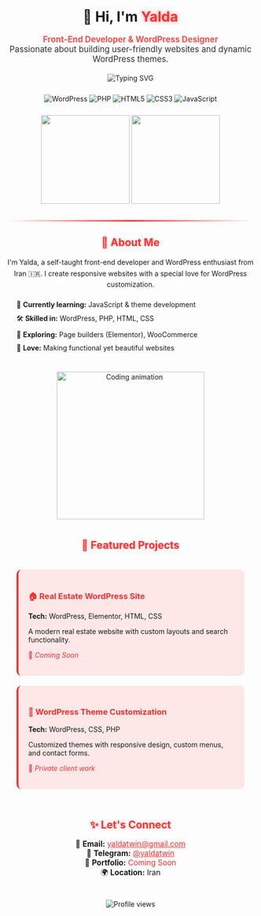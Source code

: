 <h1 align="center">
  <span style="display: inline-block; animation: wave 2s infinite;">👋</span> Hi, I'm <span style="color: #ff2e2e; text-shadow: 0 0 8px rgba(255,46,46,0.5);">Yalda</span>
</h1>

<p align="center" style="font-size: 1.2em;">
  <strong style="color: #ff4d4d;">Front-End Developer & WordPress Designer</strong><br>
  <span style="opacity: 0.9;">Passionate about building user-friendly websites and dynamic WordPress themes.</span>
</p>

<div align="center" style="margin: 20px 0;">
  <img src="https://readme-typing-svg.demolab.com?font=Fira+Code&weight=600&size=22&duration=3000&pause=1000&color=FF2E2E&center=true&vCenter=true&width=435&lines=Code+With+Passion;Design+With+Purpose;WordPress+Expert" alt="Typing SVG" />
</div>

<p align="center" style="margin: 25px 0;">
  <img src="https://img.shields.io/badge/WordPress-FF2E2E?style=for-the-badge&logo=wordpress&logoColor=white" alt="WordPress" />
  <img src="https://img.shields.io/badge/PHP-FF2E2E?style=for-the-badge&logo=php&logoColor=white" alt="PHP" />
  <img src="https://img.shields.io/badge/HTML5-FF2E2E?style=for-the-badge&logo=html5&logoColor=white" alt="HTML5" />
  <img src="https://img.shields.io/badge/CSS3-FF2E2E?style=for-the-badge&logo=css3&logoColor=white" alt="CSS3" />
  <img src="https://img.shields.io/badge/JavaScript-FF2E2E?style=for-the-badge&logo=javascript&logoColor=white" alt="JavaScript" />
</p>

<div align="center">
  <img src="https://github-readme-stats.vercel.app/api?username=YALDAKHOSHPEY&show_icons=true&theme=merko&title_color=ff2e2e&icon_color=ff2e2e&border_color=ff2e2e" height="180" />
  <img src="https://github-readme-stats.vercel.app/api/top-langs/?username=YALDAKHOSHPEY&layout=compact&theme=merko&title_color=ff2e2e&border_color=ff2e2e" height="180"/>
</div>

<hr style="border: 0; height: 3px; background: linear-gradient(90deg, rgba(255,46,46,0) 0%, rgba(255,46,46,1) 50%, rgba(255,46,46,0) 100%); margin: 30px 0;">

<h2 align="center" style="color: #ff2e2e; text-shadow: 0 0 5px rgba(255,46,46,0.3);">🚀 About Me</h2>

<p align="center" style="max-width: 800px; margin: 0 auto; line-height: 1.6;">
  I'm Yalda, a self-taught front-end developer and WordPress enthusiast from Iran 🇮🇷. I create responsive websites with a special love for WordPress customization.
</p>

<ul style="max-width: 600px; margin: 20px auto; list-style-type: none; padding: 0;">
  <li style="margin: 10px 0; padding-left: 20px; position: relative;">🎯 <strong>Currently learning:</strong> JavaScript & theme development</li>
  <li style="margin: 10px 0; padding-left: 20px; position: relative;">🛠 <strong>Skilled in:</strong> WordPress, PHP, HTML, CSS</li>
  <li style="margin: 10px 0; padding-left: 20px; position: relative;">🧩 <strong>Exploring:</strong> Page builders (Elementor), WooCommerce</li>
  <li style="margin: 10px 0; padding-left: 20px; position: relative;">🎨 <strong>Love:</strong> Making functional yet beautiful websites</li>
</ul>

<div align="center" style="margin: 40px 0;">
  <img src="https://media.giphy.com/media/v1.Y2lkPTc5MGI3NjExcWZ5b3VtY3R4bW9uY2Z0bGJ5ZzV5b2V5dWQ0eG9mZzV0eGJ6c3B1ZyZlcD12MV9pbnRlcm5hbF9naWZfYnlfaWQmY3Q9cw/3o7qE1YN7aBOFPRw8E/giphy.gif" width="300" alt="Coding animation">
</div>

<h2 align="center" style="color: #ff2e2e; text-shadow: 0 0 5px rgba(255,46,46,0.3); margin-top: 40px;">💼 Featured Projects</h2>

<div style="max-width: 800px; margin: 0 auto; display: grid; grid-template-columns: repeat(auto-fit, minmax(300px, 1fr)); gap: 20px; padding: 20px;">
  
  <div style="background: rgba(255, 46, 46, 0.1); border-radius: 10px; padding: 20px; border-left: 4px solid #ff2e2e; transition: transform 0.3s;" onmouseover="this.style.transform='scale(1.03)'" onmouseout="this.style.transform='scale(1)'">
    <h3 style="color: #ff2e2e;">🏠 Real Estate WordPress Site</h3>
    <p><strong>Tech:</strong> WordPress, Elementor, HTML, CSS</p>
    <p>A modern real estate website with custom layouts and search functionality.</p>
    <p style="color: #ff2e2e;">🔗 <em>Coming Soon</em></p>
  </div>
  
  <div style="background: rgba(255, 46, 46, 0.1); border-radius: 10px; padding: 20px; border-left: 4px solid #ff2e2e; transition: transform 0.3s;" onmouseover="this.style.transform='scale(1.03)'" onmouseout="this.style.transform='scale(1)'">
    <h3 style="color: #ff2e2e;">🎨 WordPress Theme Customization</h3>
    <p><strong>Tech:</strong> WordPress, CSS, PHP</p>
    <p>Customized themes with responsive design, custom menus, and contact forms.</p>
    <p style="color: #ff2e2e;">🔗 <em>Private client work</em></p>
  </div>
</div>

<h2 align="center" style="color: #ff2e2e; text-shadow: 0 0 5px rgba(255,46,46,0.3); margin-top: 40px;">✨ Let's Connect</h2>

<p align="center" style="font-size: 1.1em;">
  📧 <strong>Email:</strong> <a href="mailto:yaldatwin@gmail.com" style="color: #ff2e2e;">yaldatwin@gmail.com</a><br>
  💬 <strong>Telegram:</strong> <a href="https://t.me/yaldatwin" style="color: #ff2e2e;">@yaldatwin</a><br>
  💼 <strong>Portfolio:</strong> <span style="color: #ff2e2e;">Coming Soon</span><br>
  🌍 <strong>Location:</strong> Iran
</p>

<div align="center" style="margin-top: 40px;">
  <img src="https://komarev.com/ghpvc/?username=YALDAKHOSHPEY&label=Profile+Views&color=ff2e2e&style=flat-square" alt="Profile views" />
</div>

<style>
  @keyframes wave {
    0%, 100% { transform: rotate(0deg); }
    25% { transform: rotate(-15deg); }
    75% { transform: rotate(15deg); }
  }
</style>
